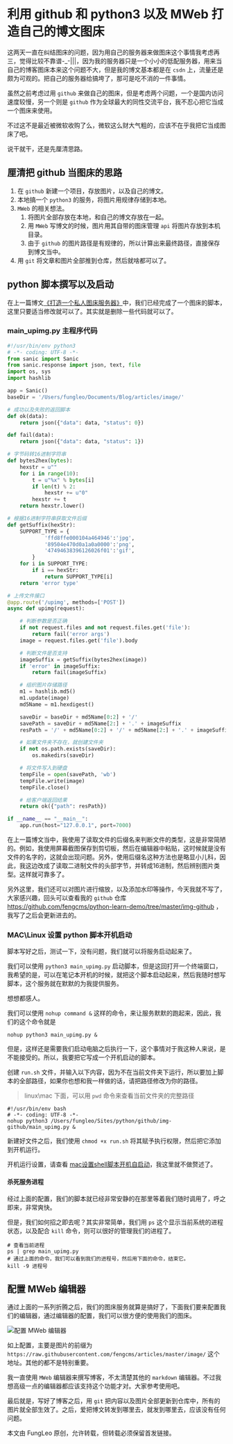 # 利用 github 和 python3 以及 MWeb 打造自己的博文图床

这两天一直在纠结图床的问题，因为用自己的服务器来做图床这个事情我考虑再三，觉得比较不靠谱-_-|||，因为我的服务器只是一个小小的低配服务器，用来当自己的博客图床本来这个问题不大，但是我的博文基本都是在 `csdn` 上，流量还是颇为可观的。把自己的服务器给搞垮了，那可是吃不消的一件事情。

虽然之前考虑过用 `github` 来做自己的图床，但是考虑两个问题，一个是国内访问速度较慢，另一个则是 `github` 作为全球最大的同性交流平台，我不忍心把它当成一个图床来使用。

不过这不是最近被微软收购了么，微软这么财大气粗的，应该不在乎我把它当成图床了吧。

说干就干，还是先厘清思路。

## 厘清把 github 当图床的思路

1. 在 `github` 新建一个项目，存放图片，以及自己的博文。
2. 本地搞一个 `python3` 的服务，将图片用规律存储到本地。
3. `MWeb` 的相关想法。
    1. 将图片全部存放在本地，和自己的博文存放在一起。
    2. 用 `MWeb` 写博文的时候，图片用其自带的图床管理 `api` 将图片存放到本机目录。
    3. 由于 `github` 的图片路径是有规律的，所以计算出来最终路径，直接保存到博文当中。
4. 用 `git` 将文章和图片全部推到仓库，然后就啥都可以了。

## python 脚本撰写以及启动

在上一篇博文[《打造一个私人图床服务器》](https://blog.csdn.net/fungleo/article/details/80690367)中，我们已经完成了一个图床的脚本，这里只要适当修改就可以了。其实就是删除一些代码就可以了。

### main_upimg.py 主程序代码

```python
#!/usr/bin/env python3
# -*- coding: UTF-8 -*-
from sanic import Sanic
from sanic.response import json, text, file
import os, sys
import hashlib

app = Sanic()
baseDir = '/Users/fungleo/Documents/Blog/articles/image/'

# 成功以及失败的返回脚本
def ok(data):
    return json({"data": data, "status": 0})

def fail(data):
    return json({"data": data, "status": 1})

# 字节码转16进制字符串
def bytes2hex(bytes):
    hexstr = u""
    for i in range(10):
        t = u"%x" % bytes[i]
        if len(t) % 2:
            hexstr += u"0"
        hexstr += t
    return hexstr.lower()

# 根据16进制字符串获取文件后缀
def getSuffix(hexStr):
    SUPPORT_TYPE = {
            'ffd8ffe000104a464946':'jpg',
            '89504e470d0a1a0a0000':'png',
            '47494638396126026f01':'gif',
        }
    for i in SUPPORT_TYPE:
        if i == hexStr:
            return SUPPORT_TYPE[i]
    return 'error type'

# 上传文件接口
@app.route('/upimg', methods=['POST'])
async def upimg(request):

    # 判断参数是否正确
    if not request.files and not request.files.get('file'):
        return fail('error args')
    image = request.files.get('file').body

    # 判断文件是否支持
    imageSuffix = getSuffix(bytes2hex(image))
    if 'error' in imageSuffix:
        return fail(imageSuffix)

    # 组织图片存储路径
    m1 = hashlib.md5()
    m1.update(image)
    md5Name = m1.hexdigest()

    saveDir = baseDir + md5Name[0:2] + '/'
    savePath = saveDir + md5Name[2:] + '.' + imageSuffix
    resPath = '/' + md5Name[0:2] + '/' + md5Name[2:] + '.' + imageSuffix

    # 如果文件夹不存在，就创建文件夹
    if not os.path.exists(saveDir):
        os.makedirs(saveDir)

    # 将文件写入到硬盘
    tempFile = open(savePath, 'wb')
    tempFile.write(image)
    tempFile.close()

    # 给客户端返回结果
    return ok({"path": resPath})

if __name__ == "__main__":
    app.run(host="127.0.0.1", port=7000)
```

在上一篇博文当中，我使用了读取文件的后缀名来判断文件的类型，这是非常简陋的。例如，我使用屏幕截图保存到剪切板，然后在编辑器中粘贴，这时候就是没有文件的名字的，这就会出现问题。另外，使用后缀名这种方法也是略显小儿科，因此，我这边改成了读取二进制文件的头部字节，并转成16进制，然后辨别图片类型。这样就可靠多了。

另外这里，我们还可以对图片进行缩放，以及添加水印等操作，今天我就不写了，大家感兴趣，回头可以查看我的 `github` 仓库 https://github.com/fengcms/python-learn-demo/tree/master/img-github ，我写了之后会更新进去的。

### MAC\Linux 设置 python 脚本开机启动

脚本写好之后，测试一下，没有问题，我们就可以将服务启动起来了。

我们可以使用 `python3 main_upimg.py` 启动脚本，但是这回打开一个终端窗口，我希望的是，可以在笔记本开机的时候，就把这个脚本启动起来，然后我随时想写脚本，这个服务就在默默的为我提供服务。

想想都感人。

我们可以使用 `nohup command &` 这样的命令，来让服务默默的跑起来，因此，我们的这个命令就是

```shell
nohup python3 main_upimg.py &
```

但是，这样还是需要我们启动电脑之后执行一下，这个事情对于我这种人来说，是不能接受的。所以，我要把它写成一个开机启动的脚本。

创建 `run.sh` 文件，并输入以下内容，因为不在当前文件夹下运行，所以要加上脚本的全部路径，如果你也想和我一样做的话，请把路径修改为你的路径。

> linux\mac 下面，可以用 `pwd` 命令来查看当前文件夹的完整路径

```shell
#!/usr/bin/env bash
# -*- coding: UTF-8 -*-
nohup python3 /Users/fungleo/Sites/python/github/img-github/main_upimg.py &
```

新建好文件之后，我们使用 `chmod +x run.sh` 将其赋予执行权限，然后把它添加到开机运行。

开机运行设置，请查看 [mac设置shell脚本开机自启动](https://www.cnblogs.com/dongfangzan/p/5976791.html)，我这里就不做赘述了。

#### 杀死服务进程

经过上面的配置，我们的脚本就已经非常安静的在那里等着我们随时调用了，呼之即来，非常爽快。

但是，我们如何招之即去呢？其实非常简单，我们用 `ps` 这个显示当前系统的进程状态，以及配合 `kill` 命令，则可以很好的管理我们的进程了。

```shell
# 查看当前进程
ps | grep main_upimg.py
# 通过上面的命令，我们可以看到我们的进程号，然后用下面的命令，结束它。
kill -9 进程号
```

## 配置 MWeb 编辑器

通过上面的一系列折腾之后，我们的图床服务就算是搞好了，下面我们要来配置我们的编辑器，通过编辑器的配置，我们可以很方便的使用我们的图床。

![配置 MWeb 编辑器](https://raw.githubusercontent.com/fengcms/articles/master/image/08/bc6a7c69afc6ed4bc453b51043c653.jpg)

如上配置，主要是图片的前缀为 `https://raw.githubusercontent.com/fengcms/articles/master/image/` 这个地址。其他的都不是特别重要。

我一直使用 `MWeb` 编辑器来撰写博客，不太清楚其他的 `markdown` 编辑器。不过我想高级一点的编辑器都应该支持这个功能才对。大家参考使用吧。

最后就是，写好了博客之后，用 `git` 把内容以及图片全部更新到仓库中，所有的图片就全部生效了。之后，爱把博文转发到哪里去，就发到哪里去，应该没有任何问题。

本文由 FungLeo 原创，允许转载，但转载必须保留首发链接。

